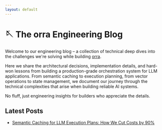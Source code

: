 ```yaml
---
layout: default
---
```


# 🪡 The orra Engineering Blog

Welcome to our engineering blog – a collection of technical deep dives into the challenges we're solving while building [orra](https://github.com/orra-dev/orra).

Here we share the architectural decisions, implementation details, and hard-won lessons from building a production-grade orchestration system for LLM applications. From semantic caching to execution planning, from vector operations to state management, we document our journey through the technical complexities that arise when building reliable AI systems.

No fluff, just engineering insights for builders who appreciate the details. 

## Latest Posts

- [Semantic Caching for LLM Execution Plans: How We Cut Costs by 90%](/_posts/2025-03-17-semantic-caching-in-orra-plan-engine.md)
